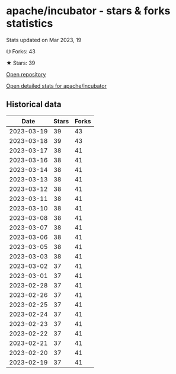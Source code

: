 # apache/incubator - stars & forks statistics

Stats updated on Mar 2023, 19

☋ Forks: 43

★ Stars: 39

[Open repository](https://github.com/apache/incubator)

[Open detailed stats for apache/incubator](https://reviewgithub.com/rep/apache/incubator)

## Historical data
| Date | Stars | Forks |
|------|-------|-------|
| 2023-03-19 | 39 | 43 | 
| 2023-03-18 | 39 | 43 | 
| 2023-03-17 | 38 | 41 | 
| 2023-03-16 | 38 | 41 | 
| 2023-03-14 | 38 | 41 | 
| 2023-03-13 | 38 | 41 | 
| 2023-03-12 | 38 | 41 | 
| 2023-03-11 | 38 | 41 | 
| 2023-03-10 | 38 | 41 | 
| 2023-03-08 | 38 | 41 | 
| 2023-03-07 | 38 | 41 | 
| 2023-03-06 | 38 | 41 | 
| 2023-03-05 | 38 | 41 | 
| 2023-03-03 | 38 | 41 | 
| 2023-03-02 | 37 | 41 | 
| 2023-03-01 | 37 | 41 | 
| 2023-02-28 | 37 | 41 | 
| 2023-02-26 | 37 | 41 | 
| 2023-02-25 | 37 | 41 | 
| 2023-02-24 | 37 | 41 | 
| 2023-02-23 | 37 | 41 | 
| 2023-02-22 | 37 | 41 | 
| 2023-02-21 | 37 | 41 | 
| 2023-02-20 | 37 | 41 | 
| 2023-02-19 | 37 | 41 | 

